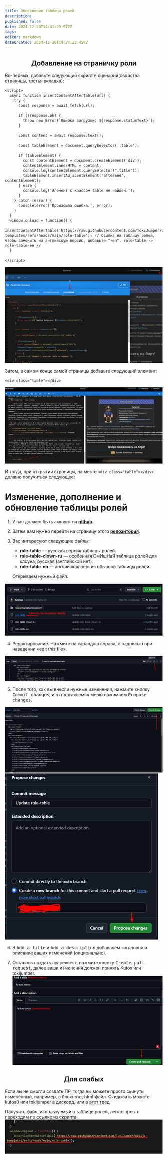 ```yaml
---
title: Обновление таблицы ролей
description: 
published: false
date: 2024-12-26T14:41:09.972Z
tags: 
editor: markdown
dateCreated: 2024-12-26T14:37:23.458Z
---
```



## <center>Добавление на страничку роли
Во-первых, добавьте следующий скрипт в сценарий(свойства страницы, третья вкладка):

<script>
  async function insertContentAfterTable(url) {
    try {
      const response = await fetch(url);

      if (!response.ok) {
        throw new Error(`Ошибка загрузки: ${response.statusText}`);
      }

      const content = await response.text();

      const tableElement = document.querySelector('.table');

      if (tableElement) {
        const contentElement = document.createElement('div');
        contentElement.innerHTML = content;
        console.log(contentElement.querySelector(".title"));
        tableElement.insertAdjacentElement('afterend', contentElement);
      } else {
        console.log('Элемент с классом table не найден.');
      }
    } catch (error) {
      console.error('Произошла ошибка:', error);
    }
  }
  window.onload = function() {
    insertContentAfterTable('https://raw.githubusercontent.com/TokiJumper/wikijs-templates/refs/heads/main/role-table'); // Ссылка на таблицу ролей, чтобы заменить на английскую версию, добавьте "-en". role-table -> role-table-en //
  }

</script>

```
<script>
  async function insertContentAfterTable(url) {
    try {
      const response = await fetch(url);

      if (!response.ok) {
        throw new Error(`Ошибка загрузки: ${response.statusText}`);
      }

      const content = await response.text();

      const tableElement = document.querySelector('.table');

      if (tableElement) {
        const contentElement = document.createElement('div');
        contentElement.innerHTML = content;
        console.log(contentElement.querySelector(".title"));
        tableElement.insertAdjacentElement('afterend', contentElement);
      } else {
        console.log('Элемент с классом table не найден.');
      }
    } catch (error) {
      console.error('Произошла ошибка:', error);
    }
  }
  window.onload = function() {
    insertContentAfterTable('https://raw.githubusercontent.com/TokiJumper/wikijs-templates/refs/heads/main/role-table'); // Ссылка на таблицу ролей, чтобы заменить на английскую версию, добавьте "-en". role-table -> role-table-en //
  }

</script>
```
![screenshot_36.png](/guides/wiki/screenshot_36.png)

Затем, в самом конце самой страницы добавьте следующий элемент:

```
<div class="table"></div>
```
![screenshot_37.png](/guides/wiki/screenshot_37.png)

И тогда, при открытии страницы, на месте ```<div class="table"></div>``` должно получиться следующее:

<div class="table"></div>

# Изменение, дополнение и обновление таблицы ролей

1. У вас должен быть аккаунт на [**github**](https://github.com/).

2. Затем вам нужно перейти на страницу этого [**репозитория**](https://github.com/TokiJumper/wikijs-templates/tree/main).

3. Вас интересуют следующие файлы:
    * **role-table** — русская версия таблицы ролей.
    * **role-table-clown-ru** — особенная СмИшНаЯ таблица ролей для клоуна, русская (английской нет).
    * **role-table-en** — английская версия обычной таблицы ролей.

   Открываем нужный файл.

![screenshot_38.png](/guides/wiki/screenshot_38.png)

4. Редактирование. Нажмите на карандаш справа, с надписью при наведении «edit this file».

![screenshot_39.png](/guides/wiki/screenshot_39.png)

5. После того, как вы внесли нужные изменения, нажмите кнопку <kbd>Commit changes</kbd>, и в открывшемся меню нажимаем <kbd>Propose changes</kbd>.

![screenshot_40.png](/guides/wiki/screenshot_40.png)
![screenshot_41.png](/guides/wiki/screenshot_41.png)

6. В <kbd>Add a title</kbd> и <kbd>Add a description</kbd> добавляем заголовок и описание ваших изменений (опционально).

7. Осталось создать пулреквест, нажмите кнопку <kbd>Create pull request</kbd>, далее ваши изменения должен принять Kutos или tokijumper.
![screenshot_42.png](/guides/wiki/screenshot_42.png)

## <center> Для слабых

Если вы не смогли создать ПР, тогда вы можете просто скинуть изменённый, например, в блокноте, html-файл.
  Скидывать можете kutos0 или tokijumper в дискорд, или в <a href="https://discord.com/channels/1274878892657741835/1305616260440264715.">этот тред</a> 

Получить файл, используемый в таблице ролей, легко: просто переходим по ссылке из скрипта. 
![screenshot_43.png](/guides/wiki/screenshot_43.png)
